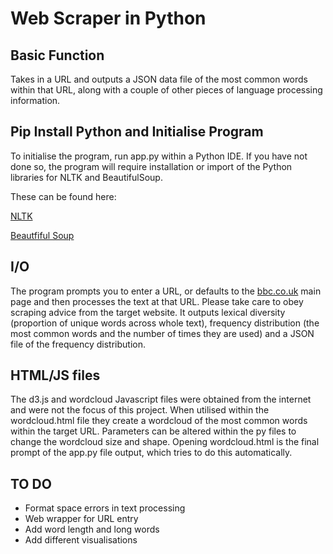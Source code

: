 # Web Scraper in Python

## Basic Function
Takes in a URL and outputs a JSON data file of the most common words within that URL, along with a couple of other pieces of language processing information.

## Pip Install Python and Initialise Program
To initialise the program, run app.py within a Python IDE. If you have not done so, the program will require installation or import of the Python libraries for NLTK and BeautifulSoup.

These can be found here:

[NLTK](http://www.nltk.org/)

[Beautfiful Soup](https://www.crummy.com/software/BeautifulSoup/)

## I/O
The program prompts you to enter a URL, or defaults to the [bbc.co.uk](http://www.bbc.co.uk) main page and then processes the text at that URL. Please take care to obey scraping advice from the target website. It outputs lexical diversity (proportion of unique words across whole text), frequency distribution (the most common words and the number of times they are used) and a JSON file of the frequency distribution.

## HTML/JS files
The d3.js and wordcloud Javascript files were obtained from the internet and were not the focus of this project. When utilised within the wordcloud.html file they create a wordcloud of the most common words within the target URL. Parameters can be altered within the py files to change the wordcloud size and shape. Opening wordcloud.html is the final prompt of the app.py file output, which tries to do this automatically.

## TO DO
* Format space errors in text processing
* Web wrapper for URL entry
* Add word length and long words
* Add different visualisations
